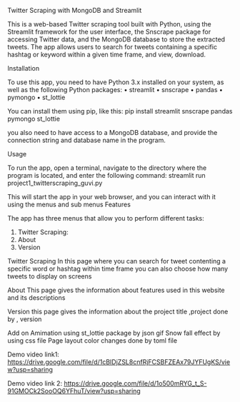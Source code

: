 Twitter Scraping with MongoDB and Streamlit

This is a web-based Twitter scraping tool built with Python, using the Streamlit framework for the user interface, 
the Snscrape package for accessing Twitter data, and the MongoDB database to store the extracted tweets. The app allows users to search
for tweets containing a specific hashtag or keyword within a given time frame, and view, download.

Installation

To use this app, you need to have Python 3.x installed on your system, as well as the following Python packages: 
• streamlit 
• snscrape 
• pandas 
• pymongo 
• st_lottie


You can install them using pip, like this: pip install streamlit snscrape pandas pymongo 
st_lottie 

you also need to have access to a MongoDB database, and provide the connection string and database name in the program.

Usage

To run the app, open a terminal, navigate to the directory where the program is located, and enter the following command: streamlit run project1_twitterscraping_guvi.py

This will start the app in your web browser, and you can interact with it using the menus and sub menus 
Features

The app has three menus that allow you to perform different tasks:
1. Twitter Scraping: 
2. About 
3. Version

Twitter Scraping
In this page where you can search for tweet contenting a specific word or hashtag within time frame you can also choose how many tweets to display on screens 

About 
This page gives the information about features used in this website and its descriptions

Version 
this page gives the information about the project title ,project done by , version 

Add on
Amimation using st_lottie package by json gif 
Snow fall effect by using css file 
Page layout color changes done by toml file  

Demo video link1:  https://drive.google.com/file/d/1cBIDjZSL8cnfRjFCSBFZEAx79JYFUgKS/view?usp=sharing

Demo video link 2: https://drive.google.com/file/d/1o500mRYG_t_S-91GMOCk2SooOQ6YFhuT/view?usp=sharing
